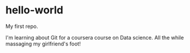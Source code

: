 # hello-world
My first repo.

I'm learning about Git for a coursera course on Data science. All the while massaging my girlfriend's foot!
